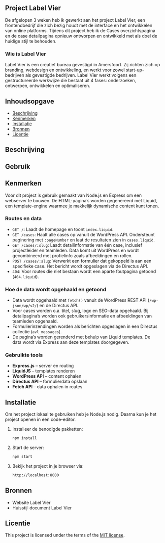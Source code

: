 ## Project Label Vier

De afgelopen 3 weken heb ik gewerkt aan het project Label Vier, een frontendbedrijf die zich bezig houdt met de interface en het ontwikkelen van online platforms. Tijdens dit project heb ik de Cases overzichtspagina en de case detailpagina opnieuw ontworpen en ontwikkeld met als doel de huidige stijl te behouden.

### Wie is Label Vier
Label Vier is een creatief bureau gevestigd in Amersfoort. Zij richten zich op branding, webdesign en ontwikkeling, en werkt voor zowel start-up-bedrijven als gevestigde bedrijven. Label Vier werkt volgens een gestructureerde werkwijze die bestaat uit 4 fases: onderzoeken, ontwerpen, ontwikkelen en optimaliseren.

## Inhoudsopgave

  * [Beschrijving](#beschrijving)
  * [Kenmerken](#kenmerken)
  * [Installatie](#installatie)
  * [Bronnen](#bronnen)
  * [Licentie](#licentie)

## Beschrijving
<!-- Bij Beschrijving staat kort beschreven wat voor project het is en wat je hebt gemaakt -->
<!-- Voeg een mooie poster visual toe 📸 -->
<!-- Voeg een link toe naar Github Pages 🌐-->

## Gebruik
<!-- Bij Gebruik staat de user story, hoe het werkt en wat je er mee kan. -->

## Kenmerken

Voor dit project is gebruik gemaakt van Node.js en Express om een webserver te bouwen. De HTML-pagina’s worden gegenereerd met Liquid, een template-engine waarmee je makkelijk dynamische content kunt tonen.

### Routes en data

- ``GET /``: Laadt de homepage en toont `index.liquid`.
- ``GET /cases``: Haalt alle cases op vanuit de WordPress API. Ondersteunt paginering met `:pageNumber` en laat de resultaten zien in `cases.liquid`.
- ``GET /cases/:slug``: Laadt detailinformatie van één case, inclusief projectleider en teamleden. Data komt uit WordPress en wordt gecombineerd met profielinfo zoals afbeeldingen en rollen.
- ``POST /cases/:slug``: Verwerkt een formulier dat gekoppeld is aan een specifieke case. Het bericht wordt opgeslagen via de Directus API.
- ``404``: Voor routes die niet bestaan wordt een aparte foutpagina getoond (`404.liquid`).

### Hoe de data wordt opgehaald en getoond

- Data wordt opgehaald met `fetch()` vanuit de WordPress REST API (`/wp-json/wp/v2/`) en de Directus API.
- Voor cases worden o.a. titel, slug, logo en SEO-data opgehaald. Bij detailpagina’s worden ook gebruikersinformatie en afbeeldingen van teamleden opgehaald.
- Formulierinzendingen worden als berichten opgeslagen in een Directus collectie (`avl_messages`).
- De pagina’s worden gerenderd met behulp van Liquid templates. De data wordt via Express aan deze templates doorgegeven.

### Gebruikte tools

- **Express.js** – server en routing  
- **LiquidJS** – templates renderen  
- **WordPress API** – content ophalen  
- **Directus API** – formulierdata opslaan  
- **Fetch API** – data ophalen in routes  

## Installatie

Om het project lokaal te gebruiken heb je Node.js nodig. Daarna kun je het project openen in een code-editor.

1. Installeer de benodigde pakketten:
   ```bash
   npm install
2. Start de server:
   ```bash
   npm start
3. Bekijk het project in je browser via:
   ```bash
   http://localhost:8000

## Bronnen
- Website Label Vier
- Huisstijl document Label Vier

## Licentie

This project is licensed under the terms of the [MIT license](./LICENSE).
